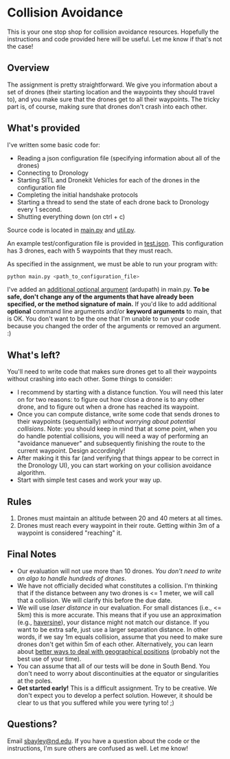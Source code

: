 # Collision Avoidance

This is your one stop shop for collision avoidance resources. Hopefully the instructions and code provided here will be useful. Let me know if that's not the case! 

## Overview
The assignment is pretty straightforward. We give you information about a set of drones (their starting location and the waypoints they should travel to), and you make sure that the drones get to all their waypoints. The tricky part is, of course, making sure that drones don't crash into each other. 

## What's provided
I've written some basic code for: 
* Reading a json configuration file (specifying information about all of the drones)
* Connecting to Dronology
* Starting SITL and Dronekit Vehicles for each of the drones in the configuration file
* Completing the initial handshake protocols
* Starting a thread to send the state of each drone back to Dronology every 1 second. 
* Shutting everything down (on ctrl + c)

Source code is located in [main.py](https://github.com/smbayley/DronologyAssignments/blob/master/collision_avoidance/main.py) and [util.py](https://github.com/smbayley/DronologyAssignments/blob/master/collision_avoidance/util.py). 

An example test/configuration file is provided in [test.json](https://github.com/smbayley/DronologyAssignments/blob/master/collision_avoidance/test.json). This configuration has 3 drones, each with 5 waypoints that they must reach. 

As specified in the assignment, we must be able to run your program with:
```bash
python main.py <path_to_configuration_file>
```
I've added an [additional optional argument](https://github.com/smbayley/DronologyAssignments/blob/master/collision_avoidance/main.py#L140) (ardupath) in main.py. __To be safe, don't change any of the arguments that have already been specified, or the method signature of main.__ If you'd like to add additional __optional__ command line arguments and/or __keyword arguments__ to main, that is OK. You don't want to be the one that I'm unable to run your code because you changed the order of the arguments or removed an argument. :) 

## What's left?
You'll need to write code that makes sure drones get to all their waypoints without crashing into each other. Some things to consider:
* I recommend by starting with a distance function. You will need this later on for two reasons: to figure out how close a drone is to any other drone, and to figure out when a drone has reached its waypoint.
* Once you can compute distance, write some code that sends drones to their waypoints (sequentially) _without worrying about potential collisions_. Note: you should keep in mind that at some point, when you do handle potential collisions, you will need a way of performing an "avoidance manuever" and subsequently finishing the route to the current waypoint. Design accordingly!
* After making it this far (and verifying that things appear to be correct in the Dronology UI), you can start working on your collision avoidance algorithm. 
* Start with simple test cases and work your way up. 

## Rules
1. Drones must maintain an altitude between 20 and 40 meters at all times. 
2. Drones must reach every waypoint in their route. Getting within 3m of a waypoint is considered "reaching" it. 

## Final Notes
* Our evaluation will not use more than 10 drones. _You don't need to write an algo to handle hundreds of drones_. 
* We have not officially decided what constitutes a collision. I'm thinking that if the distance between any two drones is <= 1 meter, we will call that a collision. We will clarify this before the due date. 
* We will use _laser distance_ in our evaluation. For small distances (i.e., <= 5km) this is more accurate.  This means that if you use an approximation (e.g., [haversine](https://en.wikipedia.org/wiki/Haversine_formula)), your distance might not match our distance. If you want to be extra safe, just use a larger separation distance. In other words, if we say 1m equals collision, assume that you need to make sure drones don't get within 5m of each other. Alternatively, you can learn about [better ways to deal with geographical positions](http://nvector.readthedocs.io/en/latest/src/overview.html) (probably not the best use of your time).
* You can assume that all of our tests will be done in South Bend. You don't need to worry about discontinuities at the equator or singularities at the poles. 
* __Get started early!__ This is a difficult assignment. Try to be creative. We don't expect you to develop a perfect solution. However, it should be clear to us that you suffered while you were tyring to! ;) 

## Questions?
Email sbayley@nd.edu. If you have a question about the code or the instructions, I'm sure others are confused as well. Let me know!
